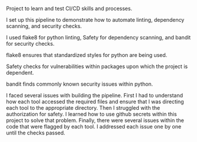 Project to learn and test CI/CD skills and processes.

I set up this pipeline to demonstrate how to automate linting, dependency scanning, and security checks.

I used flake8 for python linting, Safety for dependency scanning, and bandit for security checks.

flake8 ensures that standardized styles for python are being used.

Safety checks for vulnerabilities within packages upon which the project is dependent.

bandit finds commonly known security issues within python.

I faced several issues with building the pipeline. First I had to understand how each tool accessed the required files and ensure that I was directing each tool to the appropriate directory. Then I struggled with the authorization for safety. I learned how to use github secrets within this project to solve that problem. Finally, there were several issues within the code that were flagged by each tool. I addressed each issue one by one until the checks passed.
